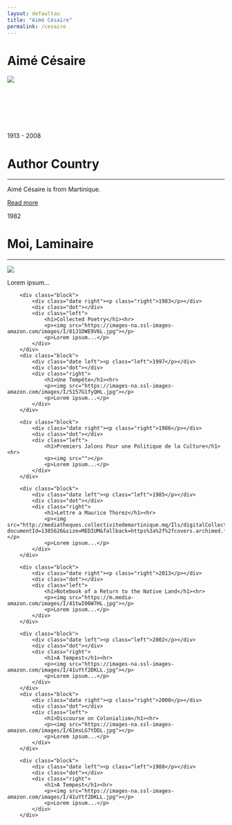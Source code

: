 ```yaml
---
layout: defaultau
title: "Aimé Césaire"
permalink: /cesaire
---
```

<!-- partial:index.partial.html -->
<div class="content">
    <h1>Aimé Césaire</h1>
    <div class="quote">
        <div><img src="https://lawdevelopmentconflict.com/wp-content/uploads/2020/03/6e8d15413cf7da49abd88353d0da87bcddc042ef.jpg" class="logo"></div>
    </div>
    <div class="timeline">
        <div style="padding-bottom:100px;"></div>
        <div class="block">
            <div class="date right"><p class="right"> 1913 - 2008 </p></div>
            <div class="dot"></div>
            <div class="left first">
                <h1>Author Country</h1><hr>
            <p> Aimé Césaire is from Martinique.</p>
                <a href="https://en.wikipedia.org/wiki/Aim%C3%A9_C%C3%A9saire" target="_blank">Read more</a>
            </div>
        </div>
        <div class="block">
            <div class="date left"><p class="left">1982</p></div>
            <div class="dot"></div>
            <div class="right">
                <h1>Moi, Laminaire</h1><hr>
                <p><img src="https://images-na.ssl-images-amazon.com/images/I/414RAJ5iKlL._SX345_BO1,204,203,200_.jpg"></p>
                <p>
                Lorem ipsum...
                </p>
            </div>
        </div>

        <div class="block">
            <div class="date right"><p class="right">1983</p></div>
            <div class="dot"></div>
            <div class="left">
                <h1>Collected Poetry</h1><hr>
                <p><img src="https://images-na.ssl-images-amazon.com/images/I/81J1DWE9V6L.jpg"></p>
                <p>Lorem ipsum...</p>
            </div>
        </div>
        <div class="block">
            <div class="date left"><p class="left">1997</p></div>
            <div class="dot"></div>
            <div class="right">
                <h1>Une Tempête</h1><hr>
                <p><img src="https://images-na.ssl-images-amazon.com/images/I/5157G1fyQHL.jpg"></p>
                <p>Lorem ipsum...</p>
            </div>
        </div>

        <div class="block">
            <div class="date right"><p class="right">1986</p></div>
            <div class="dot"></div>
            <div class="left">
                <h1>Premiers Jalons Pour une Politique de la Culture</h1><hr>
                <p><img src=""></p>
                <p>Lorem ipsum...</p>
            </div>
        </div>

        <div class="block">
            <div class="date left"><p class="left">1985</p></div>
            <div class="dot"></div>
            <div class="right">
                <h1>Lettre a Maurice Thorez</h1><hr>
                <p><img src="http://mediatheques.collectivitedemartinique.mq/Ils/digitalCollection/DigitalCollectionThumbnailHandler.ashx?documentId=1385626&size=MEDIUM&fallback=https%3a%2f%2fcovers.archimed.fr%2fCover%2fCG97M%2fMONO%2f2EWztwZJZQUQiXnihuXYCw2%2f9782912319715%2fMEDIUM%3ffallback%3dhttp%253a%252f%252fmediatheques.collectivitedemartinique.mq%252fui%252fskins%252fdefault%252fportal%252ffront%252fimages%252fGeneral%252fDocType%252fMONO_MEDIUM.png"></p>
                <p>Lorem ipsum...</p>
            </div>
        </div>

        <div class="block">
            <div class="date right"><p class="right">2013</p></div>
            <div class="dot"></div>
            <div class="left">
                <h1>Notebook of a Return to the Native Land</h1><hr>
                <p><img src="https://m.media-amazon.com/images/I/41twI06W7HL.jpg"></p>
                <p>Lorem ipsum...</p>
            </div>
        </div>

        <div class="block">
            <div class="date left"><p class="left">2002</p></div>
            <div class="dot"></div>
            <div class="right">
                <h1>A Tempest</h1><hr>
                <p><img src="https://images-na.ssl-images-amazon.com/images/I/41uYtf2DKLL.jpg"></p>
                <p>Lorem ipsum...</p>
            </div>
        </div>
        <div class="block">
            <div class="date right"><p class="right">2000</p></div>
            <div class="dot"></div>
            <div class="left">
                <h1>Discourse on Colonialism</h1><hr>
                <p><img src="https://images-na.ssl-images-amazon.com/images/I/61msLG7tDDL.jpg"></p>
                <p>Lorem ipsum...</p>
            </div>
        </div>

        <div class="block">
            <div class="date left"><p class="left">1988</p></div>
            <div class="dot"></div>
            <div class="right">
                <h1>A Tempest</h1><hr>
                <p><img src="https://images-na.ssl-images-amazon.com/images/I/41uYtf2DKLL.jpg"></p>
                <p>Lorem ipsum...</p>
            </div>
        </div>
</div>
<!-- partial -->
  <script src='https://cdnjs.cloudflare.com/ajax/libs/jquery/3.1.1/jquery.min.js'></script><script  src="assets/js/authorscript.js"></script>
